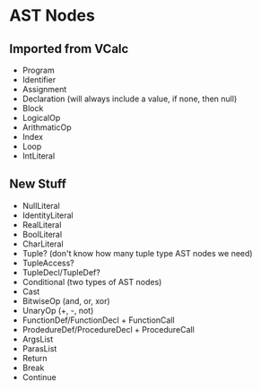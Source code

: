 # AST Nodes

## Imported from VCalc
- Program
- Identifier
- Assignment
- Declaration (will always include a value, if none, then null)
- Block
- LogicalOp
- ArithmaticOp
- Index
- Loop
- IntLiteral


## New Stuff
- NullLiteral
- IdentityLiteral
- RealLiteral
- BoolLiteral
- CharLiteral
- Tuple? (don't know how many tuple type AST nodes we need)
- TupleAccess?
- TupleDecl/TupleDef?
- Conditional (two types of AST nodes)
- Cast
- BitwiseOp (and, or, xor)
- UnaryOp (+, -, not)
- FunctionDef/FunctionDecl + FunctionCall
- ProdedureDef/ProcedureDecl + ProcedureCall
- ArgsList
- ParasList
- Return
- Break
- Continue
